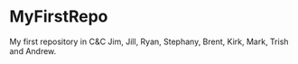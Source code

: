 # MyFirstRepo
My first repository in C&amp;C
Jim, Jill, Ryan, Stephany, Brent, Kirk, Mark, Trish and Andrew.
